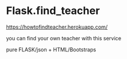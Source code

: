 # Flask.find_teacher

https://howtofindteacher.herokuapp.com/

you can find your own teacher with this service

pure FLASK/json + HTML/Bootstraps
